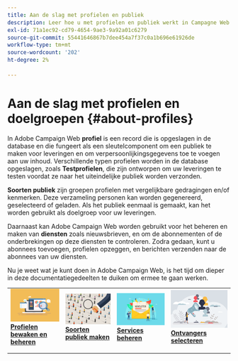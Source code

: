 ```yaml
---
title: Aan de slag met profielen en publiek
description: Leer hoe u met profielen en publiek werkt in Campagne Web
exl-id: 71a1ec92-cd79-4654-9ae3-9a92a01c6279
source-git-commit: 55441646867b7dee454a7f37c0a1b696e61926de
workflow-type: tm+mt
source-wordcount: '202'
ht-degree: 2%

---
```


# Aan de slag met profielen en doelgroepen {#about-profiles}

In Adobe Campaign Web **profiel** is een record die is opgeslagen in de database en die fungeert als een sleutelcomponent om een publiek te maken voor leveringen en om verpersoonlijkingsgegevens toe te voegen aan uw inhoud. Verschillende typen profielen worden in de database opgeslagen, zoals **Testprofielen**, die zijn ontworpen om uw leveringen te testen voordat ze naar het uiteindelijke publiek worden verzonden.

**Soorten publiek** zijn groepen profielen met vergelijkbare gedragingen en/of kenmerken. Deze verzameling personen kan worden gegenereerd, geselecteerd of geladen.  Als het publiek eenmaal is gemaakt, kan het worden gebruikt als doelgroep voor uw leveringen.

Daarnaast kan Adobe Campaign Web worden gebruikt voor het beheren en maken van **diensten** zoals nieuwsbrieven, en om de abonnementen of de onderbrekingen op deze diensten te controleren. Zodra gedaan, kunt u abonnees toevoegen, profielen opzeggen, en berichten verzenden naar de abonnees van uw diensten.

Nu je weet wat je kunt doen in Adobe Campaign Web, is het tijd om dieper in deze documentatiegedeelten te duiken om ermee te gaan werken.

<table style="table-layout:fixed"><tr style="border: 0;">
<td>
<a href="about-recipients.md">
<img src="../assets/do-not-localize/profiles-audiences-profile.png">
</a>
<div>
<a href="about-recipients.md"><strong>Profielen bewaken en beheren</strong></a>
</div>
<p>
</td>
<td>
<a href="create-audience.md">
<img alt="Lood" src="../assets/do-not-localize/profiles-audiences-audience.png">
</a>
<div><a href="create-audience.md"><strong>Soorten publiek maken</strong>
</div>
<p>
</td>
<td>
<a href="manage-services.md">
<img alt="Onfrequent" src="../assets/do-not-localize/profiles-audiences-service.png">
</a>
<div>
<a href="manage-services.md"><strong>Services beheren</strong></a>
</div>
<p></td>
<td>
<a href="add-audience.md">
<img alt="Onfrequent" src="../assets/do-not-localize/profiles-audiences-deliveries.png">
</a>
<div>
<a href="add-audience.md"><strong>Ontvangers selecteren</strong></a>
</div>
<p></td>
</tr></table>
